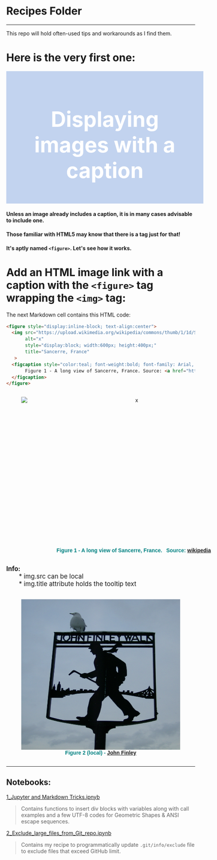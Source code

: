 # Recipes Folder
***

This repo will hold often-used tips and workarounds as I find them.

# Here is the very first one:
<div style="text-align:center;background:#c2d3ef;padding:16px;color:#ffffff;font-size:2em;width:98%"><h1>Displaying images with a caption</h1></div>

#### Unless an image already includes a caption, it is in many cases advisable to include one. 
#### Those familiar with HTML5 may know that there is a tag just for that!  

#### It's aptly named `<figure>`. Let's see how it works.

# Add an HTML image link with a caption with the `<figure>` tag wrapping the `<img>` tag:   
The next Markdown cell contains this HTML code:
```html
<figure style="display:inline-block; text-align:center">
  <img src="https://upload.wikimedia.org/wikipedia/commons/thumb/1/1d/Sancerre_france.jpg/405px-Sancerre_france.jpg" 
       alt="x"
       style="display:block; width:600px; height:400px;"
       title="Sancerre, France"
   >
  <figcaption style="color:teal; font-weight:bold; font-family: Arial, Helvetica, sans-serif;">
       Figure 1 - A long view of Sancerre, France. Source: <a href="https://en.wikipedia.org/wiki/Sancerre">wikipedia</a>
  </figcaption>
</figure>
```

<figure style="display:inline-block; text-align:center">
  <img src="https://upload.wikimedia.org/wikipedia/commons/thumb/1/1d/Sancerre_france.jpg/405px-Sancerre_france.jpg" 
       alt="x"
       style="display:block; width:600px; height:400px;"
       title="Sancerre, France">
  <figcaption style="color:teal; font-weight:bold; font-family: Arial, Helvetica, sans-serif;">
             Figure 1 - A long view of Sancerre, France. &ensp;Source: <a href="https://en.wikipedia.org/wiki/Sancerre">wikipedia</a>
  </figcaption>
</figure>

<div class="alert alert-info"><p style="font-size:1.2em"><b>Info: </b><br>&emsp;&emsp;* img.src can be local<br>&emsp;&emsp;* img.title attribute holds the tooltip text</p></div>

<figure style="display:inline-block; text-align:center">
  <img src="images/Finley.JPG" 
       alt="x"
       style="display:block; width:600px; height:400px;"
       title="John Finley Walk">
  <figcaption style="color:teal; font-weight:bold; font-family: Arial, Helvetica, sans-serif;">
             Figure 2 (local) - <a href="https://en.wikipedia.org/wiki/John_Huston_Finley">John Finley</a>
  </figcaption>
</figure>

***
## Notebooks:
[1_Jupyter and Markdown Tricks.ipnyb](https://nbviewer.jupyter.org/github/CatChenal/Jupyter_Sphere/blob/master/Recipes/1_Jupyter_and_Markdown_Tricks.ipynb)
> Contains functions to insert div blocks with variables along with call examples and a few UTF-8 codes for Geometric Shapes & ANSI escape sequences.

[2_Exclude_large_files_from_Git_repo.ipynb](https://nbviewer.jupyter.org/github/CatChenal/Jupyter_Sphere/blob/master/Recipes/2_Exclude_large_files_from_Git_repo.ipynb)
> Contains my recipe to programmatically update `.git/info/exclude` file to exclude files that exceed GitHub limit.